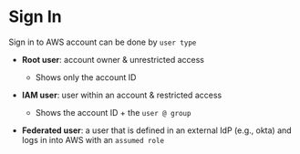 # Sign In

Sign in to AWS account can be done by `user type`

- **Root user**: account owner & unrestricted access
  - Shows only the account ID

- **IAM user**: user within an account & restricted access
  - Shows the account ID + the `user @ group`

- **Federated user**: a user that is defined in an external IdP (e.g., okta) and logs in into AWS with an `assumed role`
